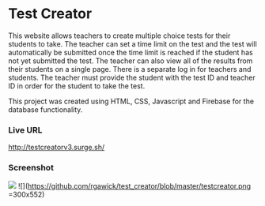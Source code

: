 # Test Creator

This website allows teachers to create multiple choice tests for their students to take. The teacher can set a time limit on the test and the test will automatically be submitted once the time limit is reached if the student has not yet submitted the test. The teacher can also view all of the results from their students on a single page. There is a separate log in for teachers and students. The teacher must provide the student with the test ID and teacher ID in order for the student to take the test.

This project was created using HTML, CSS, Javascript and Firebase for the database functionality.

### Live URL ###

http://testcreatorv3.surge.sh/   

### Screenshot ###

![](https://github.com/rgawick/test_creator/blob/master/create_test.png)
![](https://github.com/rgawick/test_creator/blob/master/testcreator.png =300x552)

